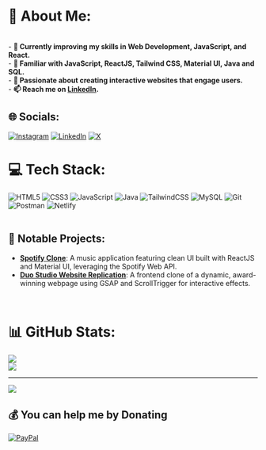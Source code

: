 # 💫 About Me:

<br>- **🔭 Currently improving my skills in Web Development, JavaScript, and React.**
<br>- **🌱 Familiar with JavaScript, ReactJS, Tailwind CSS, Material UI, Java and SQL.**
<br>- **👀 Passionate about creating interactive websites that engage users.**
<br>- **📫 Reach me on [LinkedIn](https://www.linkedin.com/in/sameer07x19/).**
<br/>

## 🌐 Socials:
[![Instagram](https://img.shields.io/badge/Instagram-%23E4405F.svg?logo=Instagram&logoColor=white)](https://instagram.com/sameer07x20) [![LinkedIn](https://img.shields.io/badge/LinkedIn-%230077B5.svg?logo=linkedin&logoColor=white)](https://linkedin.com/in/sameer07x19) [![X](https://img.shields.io/badge/X-black.svg?logo=X&logoColor=white)](https://x.com/sameer07x19) 
<br/>

# 💻 Tech Stack:
![HTML5](https://img.shields.io/badge/html5-%23E34F26.svg?style=for-the-badge&logo=html5&logoColor=white) ![CSS3](https://img.shields.io/badge/css3-%231572B6.svg?style=for-the-badge&logo=css3&logoColor=white) ![JavaScript](https://img.shields.io/badge/javascript-%23323330.svg?style=for-the-badge&logo=javascript&logoColor=%23F7DF1E)  ![Java](https://img.shields.io/badge/java-%23ED8B00.svg?style=for-the-badge&logo=openjdk&logoColor=white)  ![TailwindCSS](https://img.shields.io/badge/tailwindcss-%2338B2AC.svg?style=for-the-badge&logo=tailwind-css&logoColor=white) ![MySQL](https://img.shields.io/badge/mysql-4479A1.svg?style=for-the-badge&logo=mysql&logoColor=white) ![Git](https://img.shields.io/badge/git-%23F05033.svg?style=for-the-badge&logo=git&logoColor=white) ![Postman](https://img.shields.io/badge/Postman-FF6C37?style=for-the-badge&logo=postman&logoColor=white) ![Netlify](https://img.shields.io/badge/netlify-%23000000.svg?style=for-the-badge&logo=netlify&logoColor=#00C7B7) 
<br/>
<br/>

## 🚀 Notable Projects:
- **[Spotify Clone](#link)**: A music application featuring clean UI built with ReactJS and Material UI, leveraging the Spotify Web API.
- **[Duo Studio Website Replication](#link)**: A frontend clone of a dynamic, award-winning webpage using GSAP and ScrollTrigger for interactive effects.
<br/>

# 📊 GitHub Stats:
![](https://github-readme-stats.vercel.app/api/top-langs/?username=Sameer07x19&theme=dark&hide_border=true&include_all_commits=true&count_private=true&layout=compact) <br/>
![](https://github-readme-streak-stats.herokuapp.com/?user=Sameer07x19&theme=dark&hide_border=true)<br/>

---
[![](https://visitcount.itsvg.in/api?id=Sameer07x19&icon=7&color=3)](https://visitcount.itsvg.in)

  ## 💰 You can help me by Donating
  [![PayPal](https://img.shields.io/badge/PayPal-00457C?style=for-the-badge&logo=paypal&logoColor=white)](https://paypal.me/sameer07x19) 
